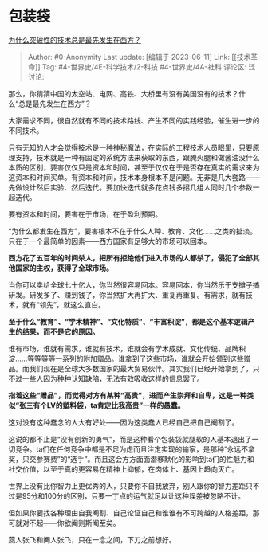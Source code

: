 # 包装袋
[为什么突破性的技术总是最先发生在西方？](https://www.zhihu.com/question/592459442/answer/3068264770)

> Author: #0-Anonymity
> Last update: [编辑于 2023-06-11]
> Link: [[技术革命]]
> Tag: #4-世界史/4E-科学技术/2-科技 #4-世界史/4A-社科 
> 评论区:
> 泛讨论:

那么，你猜猜中国的太空站、电网、高铁、大桥里有没有美国没有的技术？什么“总是最先发生在西方”？

大家需求不同，很自然就有不同的技术路线、产生不同的实践经验，催生进一步的不同技术。

只有无知的人才会觉得技术是一种神秘魔法，在实际的工程技术人员眼里，只要原理支持，技术就是一种有固定的系统方法来获取的东西，跟腌火腿和做酱油没什么本质的区别，要害仅仅只是资本和时间，甚至于仅仅在于是否存在真实的需求来为这资本和时间买单。有资本和时间，技术本身根本不是问题。无非是几大套路——先做设计然后实验、然后迭代。要加快迭代就多花点钱多招几组人同时几个参数一起迭代。

要有资本和时间，要害在于市场，在于盈利预期。

“为什么都发生在西方”，要害根本不在于什么人种、教育、文化……之类的扯淡。只在于一个最简单的因素——西方国家有足够大的市场可以回本。

**西方花了五百年的时间杀人，把所有拒绝他们进入市场的人都杀了，侵犯了全部其他国家的主权，获得了全球市场。**

当你可以卖给全球七十亿人，你当然很容易回本。容易回本，你当然乐于支摊子搞研发。研发多了、赚到钱了，你当然扩大再扩大、重复再重复。有需求，就有技术，就有“领先”，就这么直白。

**至于什么“教育”、“学术精神”、“文化特质”、“丰富积淀”，都是这个基本逻辑产生的结果，而不是它的原因。**

谁有市场，谁就有需求，谁就有技术，谁就会有学术成就、文化传统、品牌积淀……等等等等一系列的附加赠品。谁拿到了这些市场，谁就会开始领到这些赠品。而我们现在是全球大多数国家的最大贸易伙伴。其实我们已经开始拿到了，只不过一些人因为种种认知缺陷，无法有效吸收这样的信息罢了。

**指着这些“赠品”，而觉得对方有某种“高贵”，进而产生崇拜和自卑，这是一种类似“张三有个LV的塑料袋，ta肯定比我高贵”一样的愚蠢。**

这对没有这种蠢念的人大有好处——因为这类蠢人已经自己把自己阉割了。

这说的都不止是“没有创新的勇气”，而是这种看个包装袋就腿软的人基本退出了一切竞争。ta们在任何竞争中都是不足为虑而且注定实现的输家，是那种“永远不拿奖，只交参赛费”的“选手”。而且这会方方面面潜移默化的影响到ta们的性魅力和社交价值，以至于真的更容易在精神上抑郁，在肉体上、基因上趋向灭亡。

世界上没有比你智力上更优秀的人，只要你不自我放弃，别人跟你的智力差距只不过是95分和100分的区别，只要一丁点的运气就足以让这种误差被忽略不计。

但如果你要找各种理由自我阉割、自己论证自己和谁谁有不可跨越的人格差距，那可就对不起——你欲阉则斯阉至矣。

燕人张飞和阉人张飞，只在一念之间，下刀之前想好。
